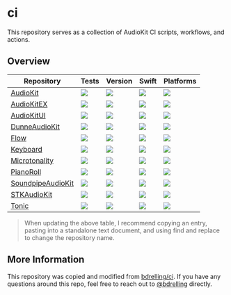 # ci

This repository serves as a collection of AudioKit CI scripts, workflows, and actions.

## Overview

| Repository | Tests | Version | Swift | Platforms |
| ---------- | ----- | ------- | ----- | --------- |
| [AudioKit](https://github.com/AudioKit/AudioKit) | [![](https://github.com/AudioKit/AudioKit/actions/workflows/tests.yml/badge.svg)](https://github.com/AudioKit/AudioKit/actions/workflows/tests.yml) | [![](https://img.shields.io/github/v/tag/AudioKit/AudioKit?color=blue&label=latest)](https://github.com/AudioKit/AudioKit/tags) | [![](https://img.shields.io/endpoint?url=https%3A%2F%2Fswiftpackageindex.com%2Fapi%2Fpackages%2FAudioKit%2FAudioKit%2Fbadge%3Ftype%3Dswift-versions)](https://swiftpackageindex.com/AudioKit/AudioKit) | [![](https://img.shields.io/endpoint?url=https%3A%2F%2Fswiftpackageindex.com%2Fapi%2Fpackages%2FAudioKit%2FAudioKit%2Fbadge%3Ftype%3Dplatforms)](https://swiftpackageindex.com/AudioKit/AudioKit) |
| [AudioKitEX](https://github.com/AudioKit/AudioKitEX) | [![](https://github.com/AudioKit/AudioKitEX/actions/workflows/tests.yml/badge.svg)](https://github.com/AudioKit/AudioKitEX/actions/workflows/tests.yml) | [![](https://img.shields.io/github/v/tag/AudioKit/AudioKitEX?color=blue&label=latest)](https://github.com/AudioKit/AudioKitEX/tags) | [![](https://img.shields.io/endpoint?url=https%3A%2F%2Fswiftpackageindex.com%2Fapi%2Fpackages%2FAudioKit%2FAudioKitEX%2Fbadge%3Ftype%3Dswift-versions)](https://swiftpackageindex.com/AudioKit/AudioKitEX) | [![](https://img.shields.io/endpoint?url=https%3A%2F%2Fswiftpackageindex.com%2Fapi%2Fpackages%2FAudioKit%2FAudioKitEX%2Fbadge%3Ftype%3Dplatforms)](https://swiftpackageindex.com/AudioKit/AudioKitEX) |
| [AudioKitUI](https://github.com/AudioKit/AudioKitUI) | [![](https://github.com/AudioKit/AudioKitUI/actions/workflows/tests.yml/badge.svg)](https://github.com/AudioKit/AudioKitUI/actions/workflows/tests.yml) | [![](https://img.shields.io/github/v/tag/AudioKit/AudioKitUI?color=blue&label=latest)](https://github.com/AudioKit/AudioKitUI/tags) | [![](https://img.shields.io/endpoint?url=https%3A%2F%2Fswiftpackageindex.com%2Fapi%2Fpackages%2FAudioKit%2FAudioKitUI%2Fbadge%3Ftype%3Dswift-versions)](https://swiftpackageindex.com/AudioKit/AudioKitUI) | [![](https://img.shields.io/endpoint?url=https%3A%2F%2Fswiftpackageindex.com%2Fapi%2Fpackages%2FAudioKit%2FAudioKitUI%2Fbadge%3Ftype%3Dplatforms)](https://swiftpackageindex.com/AudioKit/AudioKitUI) |
| [DunneAudioKit](https://github.com/AudioKit/DunneAudioKit) | [![](https://github.com/AudioKit/DunneAudioKit/actions/workflows/tests.yml/badge.svg)](https://github.com/AudioKit/DunneAudioKit/actions/workflows/tests.yml) | [![](https://img.shields.io/github/v/tag/AudioKit/DunneAudioKit?color=blue&label=latest)](https://github.com/AudioKit/DunneAudioKit/tags) | [![](https://img.shields.io/endpoint?url=https%3A%2F%2Fswiftpackageindex.com%2Fapi%2Fpackages%2FAudioKit%2FDunneAudioKit%2Fbadge%3Ftype%3Dswift-versions)](https://swiftpackageindex.com/AudioKit/DunneAudioKit) | [![](https://img.shields.io/endpoint?url=https%3A%2F%2Fswiftpackageindex.com%2Fapi%2Fpackages%2FAudioKit%2FDunneAudioKit%2Fbadge%3Ftype%3Dplatforms)](https://swiftpackageindex.com/AudioKit/DunneAudioKit) |
| [Flow](https://github.com/AudioKit/Flow) | [![](https://github.com/AudioKit/Flow/actions/workflows/tests.yml/badge.svg)](https://github.com/AudioKit/Flow/actions/workflows/tests.yml) | [![](https://img.shields.io/github/v/tag/AudioKit/Flow?color=blue&label=latest)](https://github.com/AudioKit/Flow/tags) | [![](https://img.shields.io/endpoint?url=https%3A%2F%2Fswiftpackageindex.com%2Fapi%2Fpackages%2FAudioKit%2FFlow%2Fbadge%3Ftype%3Dswift-versions)](https://swiftpackageindex.com/AudioKit/Flow) | [![](https://img.shields.io/endpoint?url=https%3A%2F%2Fswiftpackageindex.com%2Fapi%2Fpackages%2FAudioKit%2FFlow%2Fbadge%3Ftype%3Dplatforms)](https://swiftpackageindex.com/AudioKit/Flow) |
| [Keyboard](https://github.com/AudioKit/Keyboard) | [![](https://github.com/AudioKit/Keyboard/actions/workflows/tests.yml/badge.svg)](https://github.com/AudioKit/Keyboard/actions/workflows/tests.yml) | [![](https://img.shields.io/github/v/tag/AudioKit/Keyboard?color=blue&label=latest)](https://github.com/AudioKit/Keyboard/tags) | [![](https://img.shields.io/endpoint?url=https%3A%2F%2Fswiftpackageindex.com%2Fapi%2Fpackages%2FAudioKit%2FKeyboard%2Fbadge%3Ftype%3Dswift-versions)](https://swiftpackageindex.com/AudioKit/Keyboard) | [![](https://img.shields.io/endpoint?url=https%3A%2F%2Fswiftpackageindex.com%2Fapi%2Fpackages%2FAudioKit%2FKeyboard%2Fbadge%3Ftype%3Dplatforms)](https://swiftpackageindex.com/AudioKit/Keyboard) |
| [Microtonality](https://github.com/AudioKit/Microtonality) | [![](https://github.com/AudioKit/Microtonality/actions/workflows/tests.yml/badge.svg)](https://github.com/AudioKit/Microtonality/actions/workflows/tests.yml) | [![](https://img.shields.io/github/v/tag/AudioKit/Microtonality?color=blue&label=latest)](https://github.com/AudioKit/Microtonality/tags) | [![](https://img.shields.io/endpoint?url=https%3A%2F%2Fswiftpackageindex.com%2Fapi%2Fpackages%2FAudioKit%2FMicrotonality%2Fbadge%3Ftype%3Dswift-versions)](https://swiftpackageindex.com/AudioKit/Microtonality) | [![](https://img.shields.io/endpoint?url=https%3A%2F%2Fswiftpackageindex.com%2Fapi%2Fpackages%2FAudioKit%2FMicrotonality%2Fbadge%3Ftype%3Dplatforms)](https://swiftpackageindex.com/AudioKit/Microtonality) |
| [PianoRoll](https://github.com/AudioKit/PianoRoll) | [![](https://github.com/AudioKit/PianoRoll/actions/workflows/tests.yml/badge.svg)](https://github.com/AudioKit/PianoRoll/actions/workflows/tests.yml) | [![](https://img.shields.io/github/v/tag/AudioKit/PianoRoll?color=blue&label=latest)](https://github.com/AudioKit/PianoRoll/tags) | [![](https://img.shields.io/endpoint?url=https%3A%2F%2Fswiftpackageindex.com%2Fapi%2Fpackages%2FAudioKit%2FPianoRoll%2Fbadge%3Ftype%3Dswift-versions)](https://swiftpackageindex.com/AudioKit/PianoRoll) | [![](https://img.shields.io/endpoint?url=https%3A%2F%2Fswiftpackageindex.com%2Fapi%2Fpackages%2FAudioKit%2FPianoRoll%2Fbadge%3Ftype%3Dplatforms)](https://swiftpackageindex.com/AudioKit/PianoRoll) |
| [SoundpipeAudioKit](https://github.com/AudioKit/SoundpipeAudioKit) | [![](https://github.com/AudioKit/SoundpipeAudioKit/actions/workflows/tests.yml/badge.svg)](https://github.com/AudioKit/SoundpipeAudioKit/actions/workflows/tests.yml) | [![](https://img.shields.io/github/v/tag/AudioKit/SoundpipeAudioKit?color=blue&label=latest)](https://github.com/AudioKit/SoundpipeAudioKit/tags) | [![](https://img.shields.io/endpoint?url=https%3A%2F%2Fswiftpackageindex.com%2Fapi%2Fpackages%2FAudioKit%2FSoundpipeAudioKit%2Fbadge%3Ftype%3Dswift-versions)](https://swiftpackageindex.com/AudioKit/SoundpipeAudioKit) | [![](https://img.shields.io/endpoint?url=https%3A%2F%2Fswiftpackageindex.com%2Fapi%2Fpackages%2FAudioKit%2FSoundpipeAudioKit%2Fbadge%3Ftype%3Dplatforms)](https://swiftpackageindex.com/AudioKit/SoundpipeAudioKit) |
| [STKAudioKit](https://github.com/AudioKit/STKAudioKit) | [![](https://github.com/AudioKit/STKAudioKit/actions/workflows/tests.yml/badge.svg)](https://github.com/AudioKit/STKAudioKit/actions/workflows/tests.yml) | [![](https://img.shields.io/github/v/tag/AudioKit/STKAudioKit?color=blue&label=latest)](https://github.com/AudioKit/STKAudioKit/tags) | [![](https://img.shields.io/endpoint?url=https%3A%2F%2Fswiftpackageindex.com%2Fapi%2Fpackages%2FAudioKit%2FSTKAudioKit%2Fbadge%3Ftype%3Dswift-versions)](https://swiftpackageindex.com/AudioKit/STKAudioKit) | [![](https://img.shields.io/endpoint?url=https%3A%2F%2Fswiftpackageindex.com%2Fapi%2Fpackages%2FAudioKit%2FSTKAudioKit%2Fbadge%3Ftype%3Dplatforms)](https://swiftpackageindex.com/AudioKit/STKAudioKit) |
| [Tonic](https://github.com/AudioKit/Tonic) | [![](https://github.com/AudioKit/Tonic/actions/workflows/tests.yml/badge.svg)](https://github.com/AudioKit/Tonic/actions/workflows/tests.yml) | [![](https://img.shields.io/github/v/tag/AudioKit/Tonic?color=blue&label=latest)](https://github.com/AudioKit/Tonic/tags) | [![](https://img.shields.io/endpoint?url=https%3A%2F%2Fswiftpackageindex.com%2Fapi%2Fpackages%2FAudioKit%2FTonic%2Fbadge%3Ftype%3Dswift-versions)](https://swiftpackageindex.com/AudioKit/Tonic) | [![](https://img.shields.io/endpoint?url=https%3A%2F%2Fswiftpackageindex.com%2Fapi%2Fpackages%2FAudioKit%2FTonic%2Fbadge%3Ftype%3Dplatforms)](https://swiftpackageindex.com/AudioKit/Tonic) |

> When updating the above table, I recommend copying an entry, pasting into a standalone text document, and using find and replace to change the repository name.

## More Information

This repository was copied and modified from [bdrelling/ci](https://github.com/bdrelling/ci). If you have any questions around this repo, feel free to reach out to [@bdrelling](https://github.com/bdrelling) directly.
